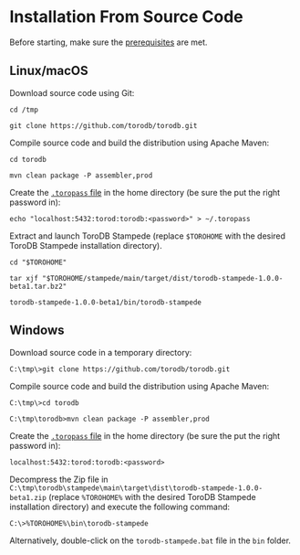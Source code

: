 <h1>Installation From Source Code</h1>

Before starting, make sure the [prerequisites](prerequisites.md) are met.

## Linux/macOS

Download source code using Git:

```no-highlight
cd /tmp

git clone https://github.com/torodb/torodb.git
```

Compile source code and build the distribution using Apache Maven:

```no-highlight
cd torodb

mvn clean package -P assembler,prod
```
Create the [`.toropass` file](prerequisites.md#create-toropass-file) in the home directory (be sure the put the right password in):

```no-highlight
echo "localhost:5432:torod:torodb:<password>" > ~/.toropass
```

Extract and launch ToroDB Stampede (replace `$TOROHOME` with the desired ToroDB Stampede installation directory).

```no-highlight
cd "$TOROHOME"

tar xjf "$TOROHOME/stampede/main/target/dist/torodb-stampede-1.0.0-beta1.tar.bz2"

torodb-stampede-1.0.0-beta1/bin/torodb-stampede
```

## Windows

Download source code in a temporary directory:

```no-highlight
C:\tmp\>git clone https://github.com/torodb/torodb.git
```

Compile source code and build the distribution using Apache Maven:

```no-highlight
C:\tmp\>cd torodb

C:\tmp\torodb>mvn clean package -P assembler,prod
```

Create the [`.toropass` file](prerequisites.md#create-toropass-file) in the home directory (be sure the put the right password in):

```no-highlight
localhost:5432:torod:torodb:<password>
```

Decompress the Zip file in `C:\tmp\torodb\stampede\main\target\dist\torodb-stampede-1.0.0-beta1.zip` (replace `%TOROHOME%` with the desired ToroDB Stampede installation directory) and  execute the following command:

```no-highlight
C:\>%TOROHOME%\bin\torodb-stampede
```

Alternatively, double-click on the `torodb-stampede.bat` file in the `bin` folder.
